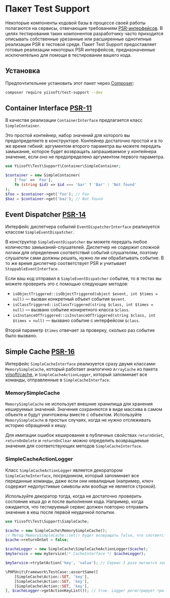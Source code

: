 # Пакет Test Support

Некоторые компоненты кодовой базы в процессе своей работы полагаются на сервисы, отвечающие требованиям [PSR-интерфейсов](https://www.php-fig.org/psr/).
В целях тестирования таких компонентов разработчику часто приходится описывать собственные урезанные или расширенные
однотипные реализации PSR в тестовой среде.
Пакет Test Support предоставляет готовые реализации некоторых PSR интерфейсов, предназначенные исключительно для помощи в тестировании вашего кода.

## Установка

Предпочтительнее установить этот пакет через [Composer](https://getcomposer.org/download/):

```bash
composer require yiisoft/test-support --dev
```

## Container Interface [PSR-11](https://github.com/php-fig/container)

В качестве реализации `ContainerInterface` предлагается класс `SimpleContainer`.

Это простой контейнер, набор значений для которого вы предопределяете в конструкторе.
Контейнер достаточно простой и в то же время гибкий: аргументом второго параметра вы можете передать замыкание, которое
будет возвращать запрашиваемое у контейнера значение, если оно не предопределено аргументом первого параметра.

```php
use Yiisoft\Test\Support\Container\SimpleContainer;

$container = new SimpleContainer(
    ['foo' => 'Foo'],
    fn (string $id) => $id === 'bar' ? 'Bar' : 'Not found'
);
$foo = $container->get('foo'); // Foo
$baz = $container->get('baz'); // Not found
```

## Event Dispatcher [PSR-14](https://github.com/php-fig/event-dispatcher)

Интерфейс диспетчера событий `EventDispatcherInterface` реализуется классом `SimpleEventDispatcher`.

В конструктор `SimpleEventDispatcher` вы можете передать любое количество замыканий-слушателей.
Диспетчер не содержит сложной логики для определения соответствий событий слушателям, поэтому слушатели сами должны
решать, нужно ли им обрабатывать событие.
В то же время диспетчер соответствует PSR и учитывает `StoppableEventInterface`.

Если ваш код отправил в `SimpleEventDispatcher` событие, то в тестах вы можете проверить это с помощью следующих методов:

- `isObjectTriggered::isObjectTriggered(object $event, int $times = null)` — вызван конкретный объект события `$event`.
- `isClassTriggered::isClassTriggered(string $class, int $times = null)` — вызвано событие конкретного класса `$class`.
- `isInstanceOfTriggered::isInstanceOfTriggered(string $class, int $times = null)` — вызвано событие с интерфейсом `$class`.

Второй параметр `$times` отвечает за проверку, сколько раз событие было вызвано.

## Simple Cache [PSR-16](https://github.com/php-fig/simple-cache)

Интерфейс `SimpleCacheInterface` реализуется сразу двумя классами:
`MemorySimpleCache`, который работает аналогично `ArrayCache` из пакета
[yiisoft/cache](https://github.com/yiisoft/cache),
и `SimpleCacheActionLogger`, который запоминает все команды, отправленные в `SimpleCacheInterface`.

### MemorySimpleCache

`MemorySimpleCache` не использует внешние хранилища для хранения кешируемых значений. Значения
сохраняются в виде массива в самом объекте и будут уничтожены вместе с объектом.
Используйте `MemorySimpleCache` в простых случаях, когда не нужно отслеживать историю обращений к кешу.

Для имитации ошибок кеширования в публичных свойствах `returnOnSet`, `returnOnDelete` и `returnOnClear`
можно определить возвращаемые значения для соответствующих методов `SimpleCacheInterface`.

### SimpleCacheActionLogger

Класс `SimpleCacheActionLogger` является декоратором `SimpleCacheInterface`, посредником, который запоминает все
переданные команды, даже если они невалидные (например, ключ содержит недопустимые символы или вообще не является
строкой).

Используйте декоратор тогда, когда не достаточно проверить состояние кеша до и после выполнения кода. Например, когда
ожидается, что тестируемый сервис должен повторно отправить значение в кеш после первой неудачной попытки.

```php
use Yiisoft\Test\Support\SimpleCache;

$cache = new SimpleCache\MemorySimpleCache();
// Метод MemorySimpleCache::set() будет возвращать false, что соответствует возникновению ошибки, согласно PSR
$cache->returnOnSet = false;

$cacheLogger = new SimpleCache\SimpleCacheActionLogger($cache);
$myService = new myService(/* CacheInterface */ $cacheLogger);

$myService->trySetAction('key', 'value'); // Сервис 3 раза пытается закешировать значение

\PHPUnit\Framework\TestCase::assertSame([
    [SimpleCache\Action::SET, 'key'],
    [SimpleCache\Action::SET, 'key'],
    [SimpleCache\Action::SET, 'key'],
], $cacheLogger->getActionKeyList()); // true. Logger регистрирует три попытки записи в кеш
```
